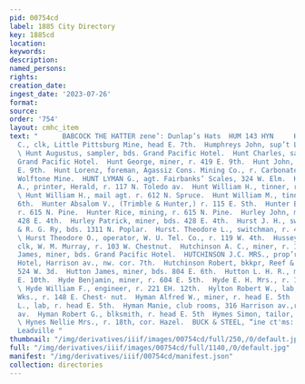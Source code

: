 ```yaml
---
pid: 00754cd
label: 1885 City Directory
key: 1885cd
location: 
keywords: 
description: 
named_persons: 
rights: 
creation_date: 
ingest_date: '2023-07-26'
format: 
source: 
order: '754'
layout: cmhc_item
text: "      BABCOCK THE HATTER zene’: Dunlap’s Hats  HUM 143 HYN     Humphreys Charles
  C., clk, Little Pittsburg Mine, head E. 7th.  Humphreys John, sup’t La Plata Smelter.
  \ Hunt Augustus, sampler, bds. Grand Pacific Hotel.  Hunt Charles, sampler, bds.
  Grand Pacific Hotel.  Hunt George, miner, r. 419 E. 9th.  Hunt John, miner, r. 419
  E. 9th.  Hunt Lorenz, foreman, Agassiz Cons. Mining Co., r. Carbonate Hill, nr.
  Wolftone Mine.  HUNT LYMAN G., agt. Fairbanks’ Scales, 324 W. Elm.  Hunt Robert
  A., printer, Herald, r. 117 N. Toledo av.  Hunt William H., tinner, r. 420 E. 6th.
  \ Hunt William H., mail agt. r. 612 N. Spruce.  Hunt William M., tinner, r. 420.E.
  6th.  Hunter Absalom V., (Trimble & Hunter,) r. 115 E. Sth.  Hunter E. A. Mrs.,
  r. 615 N. Pine.  Hunter Rice, mining, r. 615 N. Pine.  Hurley John, miner, bds.
  428 E. 4th.  Hurley Patrick, miner, bds. 428 E. 4th.  Hurst J. H., switchman, D.
  & R. G. Ry, bds. 1311 N. Poplar.  Hurst. Theodore L., switchman, r. 415 E. 13th.
  \ Hurst Theodore O., operator, W. U. Tel. Co., r. 119 W. 4th.  Hussey Nelson L.,
  clk, W. M. Murray, r. 103 W. Chestnut.  Hutchinson A. C., miner, r. 109 E. 8d.  Hutchinson
  James, miner, bds. Grand Pacific Hotel.  HUTCHINSON J.C. MRS., prop’r Tabor Grand
  Hotel, Harrison av., nw. cor. 7th.  Hutchinson Robert, bkkpr, Reef & Nuckolls, r.
  524 W. 3d.  Hutton James, miner, bds. 804 E. 6th.  Hutton L. H. R., miner, r. 117
  E. 10th.  Hyde Benjamin, miner, r. 604 E. 5th.  Hyde E. H. Mrs., r. 101 W. 7th.
  \ Hyde William F., engineer, r. 221 EH. 12th.  Hylton Robert W., lab, Harrison Red.
  Wks., r. 148 E. Chest- nut.  Hyman Alfred W., miner, r. head E. 5th  Hyman Charles
  L., lab, r. head E. 5th.  Hyman Manie, club rooms, 316 Harrison av.,r. 405 Harrison
  av.  Hyman Robert G., blksmith, r. head E. 5th  Hymes Simon, tailor, r. 329 E. 4th.
  \ Hynes Nellie Mrs., r. 18th, cor. Hazel.  BUCK & STEEL, “ine ct'ms: companies in
  Leadville "
thumbnail: "/img/derivatives/iiif/images/00754cd/full/250,/0/default.jpg"
full: "/img/derivatives/iiif/images/00754cd/full/1140,/0/default.jpg"
manifest: "/img/derivatives/iiif/00754cd/manifest.json"
collection: directories
---
```

